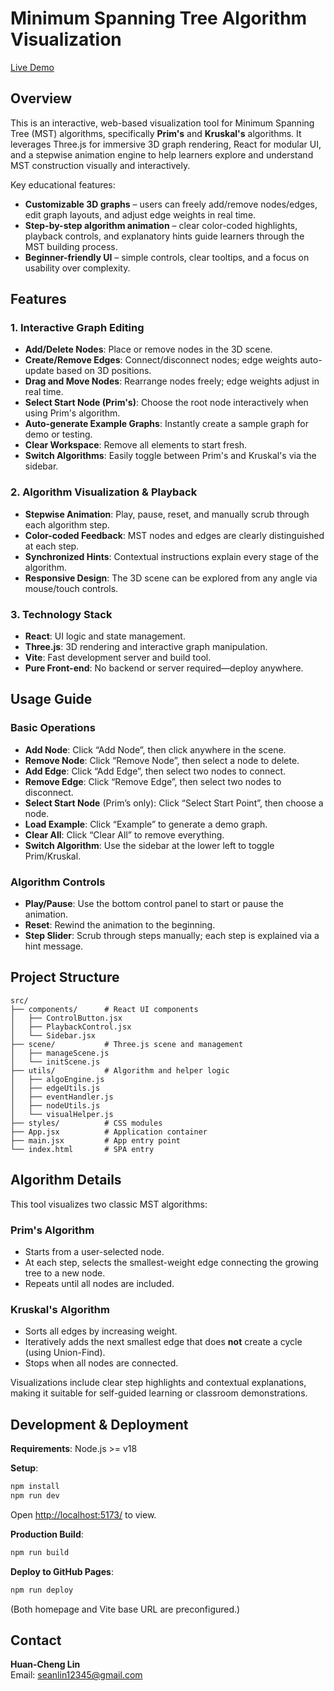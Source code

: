 # Minimum Spanning Tree Algorithm Visualization

[Live Demo](https://iamS3an.github.io/mst-algo-visual)

## Overview

This is an interactive, web-based visualization tool for Minimum Spanning Tree (MST) algorithms, specifically **Prim's** and **Kruskal's** algorithms. It leverages Three.js for immersive 3D graph rendering, React for modular UI, and a stepwise animation engine to help learners explore and understand MST construction visually and interactively.

Key educational features:
- **Customizable 3D graphs** – users can freely add/remove nodes/edges, edit graph layouts, and adjust edge weights in real time.
- **Step-by-step algorithm animation** – clear color-coded highlights, playback controls, and explanatory hints guide learners through the MST building process.
- **Beginner-friendly UI** – simple controls, clear tooltips, and a focus on usability over complexity.

## Features

### 1. Interactive Graph Editing
- **Add/Delete Nodes**: Place or remove nodes in the 3D scene.
- **Create/Remove Edges**: Connect/disconnect nodes; edge weights auto-update based on 3D positions.
- **Drag and Move Nodes**: Rearrange nodes freely; edge weights adjust in real time.
- **Select Start Node (Prim's)**: Choose the root node interactively when using Prim's algorithm.
- **Auto-generate Example Graphs**: Instantly create a sample graph for demo or testing.
- **Clear Workspace**: Remove all elements to start fresh.
- **Switch Algorithms**: Easily toggle between Prim's and Kruskal's via the sidebar.

### 2. Algorithm Visualization & Playback
- **Stepwise Animation**: Play, pause, reset, and manually scrub through each algorithm step.
- **Color-coded Feedback**: MST nodes and edges are clearly distinguished at each step.
- **Synchronized Hints**: Contextual instructions explain every stage of the algorithm.
- **Responsive Design**: The 3D scene can be explored from any angle via mouse/touch controls.

### 3. Technology Stack
- **React**: UI logic and state management.
- **Three.js**: 3D rendering and interactive graph manipulation.
- **Vite**: Fast development server and build tool.
- **Pure Front-end**: No backend or server required—deploy anywhere.

## Usage Guide

### Basic Operations
- **Add Node**: Click “Add Node”, then click anywhere in the scene.
- **Remove Node**: Click “Remove Node”, then select a node to delete.
- **Add Edge**: Click “Add Edge”, then select two nodes to connect.
- **Remove Edge**: Click “Remove Edge”, then select two nodes to disconnect.
- **Select Start Node** (Prim’s only): Click “Select Start Point”, then choose a node.
- **Load Example**: Click “Example” to generate a demo graph.
- **Clear All**: Click “Clear All” to remove everything.
- **Switch Algorithm**: Use the sidebar at the lower left to toggle Prim/Kruskal.

### Algorithm Controls
- **Play/Pause**: Use the bottom control panel to start or pause the animation.
- **Reset**: Rewind the animation to the beginning.
- **Step Slider**: Scrub through steps manually; each step is explained via a hint message.

## Project Structure

```plaintext
src/
├── components/      # React UI components
│   ├── ControlButton.jsx
│   ├── PlaybackControl.jsx
│   └── Sidebar.jsx
├── scene/           # Three.js scene and management
│   ├── manageScene.js
│   └── initScene.js
├── utils/           # Algorithm and helper logic
│   ├── algoEngine.js
│   ├── edgeUtils.js
│   ├── eventHandler.js
│   ├── nodeUtils.js
│   └── visualHelper.js
├── styles/          # CSS modules
├── App.jsx          # Application container
├── main.jsx         # App entry point
└── index.html       # SPA entry
```

## Algorithm Details

This tool visualizes two classic MST algorithms:

### Prim's Algorithm
- Starts from a user-selected node.
- At each step, selects the smallest-weight edge connecting the growing tree to a new node.
- Repeats until all nodes are included.

### Kruskal's Algorithm
- Sorts all edges by increasing weight.
- Iteratively adds the next smallest edge that does **not** create a cycle (using Union-Find).
- Stops when all nodes are connected.

Visualizations include clear step highlights and contextual explanations, making it suitable for self-guided learning or classroom demonstrations.

## Development & Deployment

**Requirements**: Node.js >= v18

**Setup**:
```bash
npm install
npm run dev
```
Open [http://localhost:5173/](http://localhost:5173/) to view.

**Production Build**:
```bash
npm run build
```

**Deploy to GitHub Pages**:
```bash
npm run deploy
```
(Both homepage and Vite base URL are preconfigured.)


## Contact

**Huan-Cheng Lin**  
Email: seanlin12345@gmail.com